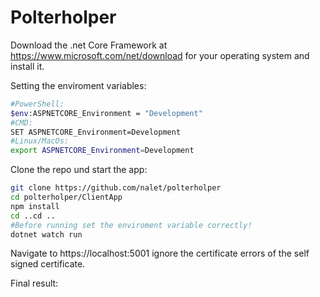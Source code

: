 # Polterholper

Download the .net Core Framework at https://www.microsoft.com/net/download for your operating system and install it.

Setting the enviroment variables:

```bash
#PowerShell:
$env:ASPNETCORE_Environment = "Development"
#CMD:
SET ASPNETCORE_Environment=Development
#Linux/MacOs:
export ASPNETCORE_Environment=Development
```

Clone the repo und start the app:

```bash
git clone https://github.com/nalet/polterholper
cd polterholper/ClientApp
npm install
cd ..cd ..
#Before running set the enviroment variable correctly! 
dotnet watch run
```

Navigate to https://localhost:5001 ignore the certificate errors of the self signed certificate.

Final result:

<img src="polterholper.gif" alt="" />
